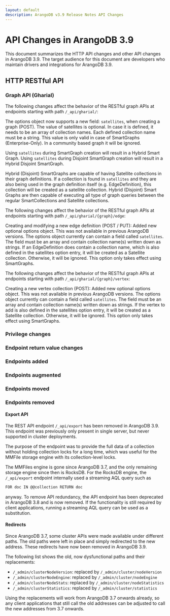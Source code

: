 ```yaml
---
layout: default
description: ArangoDB v3.9 Release Notes API Changes
---
```

API Changes in ArangoDB 3.9
===========================

This document summarizes the HTTP API changes and other API changes in ArangoDB 3.9.
The target audience for this document are developers who maintain drivers and
integrations for ArangoDB 3.9.

## HTTP RESTful API

### Graph API (Gharial)

The following changes affect the behavior of the RESTful graph APIs at
endpoints starting with path `/_api/gharial/`:

The options object now supports a new field: `satellites`, when creating a graph (POST).
The value of satellites is optional. In case it is defined, it needs to be an array
of collection names. Each defined collection name must be a string. This value is
only valid in case of SmartGraphs (Enterprise-Only). In a community based graph it
will be ignored.

Using `satellites` during SmartGraph creation will result in a Hybrid Smart Graph.
Using `satellites` during Disjoint SmartGraph creation will result in a Hybrid
Disjoint SmartGraph.

Hybrid (Disjoint) SmartGraphs are capable of having Satellite collections in their
graph definitions. If a collection is found in `satellites` and they are also being
used in the graph definition itself (e.g. EdgeDefinition), this collection will be
created as a satellite collection. Hybrid (Disjoint) Smart Graphs are then capable
of executing all type of graph queries between the regular SmartCollections and
Satellite collections.

The following changes affect the behavior of the RESTful graph APIs at
endpoints starting with path `/_api/gharial/{graph}/edge`:

Creating and modifying a new edge definition (POST / PUT):
Added new optional options object. This was not available in previous ArangoDB
versions. The options object currently can contain a field called `satellites`.
The field must be an array and contain collection name(s) written down as strings.
If an EdgeDefinition does contain a collection name, which is also defined in
the satellites option entry, it will be created as a Satellite collection.
Otherwise, it will be ignored. This option only takes effect using SmartGraphs.

The following changes affect the behavior of the RESTful graph APIs at
endpoints starting with path `/_api/gharial/{graph}/vertex`:

Creating a new vertex collection (POST):
Added new optional options object. This was not available in previous ArangoDB
versions. The options object currently can contain a field called `satellites`.
The field must be an array and contain collection name(s) written down as strings.
If the vertex to add is also defined in the satellites option entry, it will be
created as a Satellite collection. Otherwise, it will be ignored. This option
only takes effect using SmartGraphs.


### Privilege changes

### Endpoint return value changes

### Endpoints added

### Endpoints augmented

### Endpoints moved

### Endpoints removed

#### Export API

The REST API endpoint `/_api/export` has been removed in ArangoDB 3.9.
This endpoint was previously only present in single server, but never
supported in cluster deployments.

The purpose of the endpoint was to provide the full data of a collection
without holding collection locks for a long time, which was useful for
the MMFile storage engine with its collection-level locks.

The MMFiles engine is gone since ArangoDB 3.7, and the only remaining
storage engine since then is RocksDB. For the RocksDB engine, the
`/_api/export` endpoint internally used a streaming AQL query such as

```js
FOR doc IN @@collection RETURN doc
```

anyway. To remove API redundancy, the API endpoint has been deprecated
in ArangoDB 3.8 and is now removed. If the functionality is still required
by client applications, running a streaming AQL query can be used as a
substitution.

#### Redirects

Since ArangoDB 3.7, some cluster APIs were made available under different
paths. The old paths were left in place and simply redirected to the new
address. These redirects have now been removed in ArangoDB 3.9.

The following list shows the old, now dysfunctional paths and their
replacements:

- `/_admin/clusterNodeVersion`: replaced by `/_admin/cluster/nodeVersion`
- `/_admin/clusterNodeEngine`: replaced by `/_admin/cluster/nodeEngine`
- `/_admin/clusterNodeStats`: replaced by `/_admin/cluster/nodeStatistics`
- `/_admin/clusterStatistics`: replaced by `/_admin/cluster/statistics`

Using the replacements will work from ArangoDB 3.7 onwards already, so
any client applications that still call the old addresses can be adjusted
to call the new addresses from 3.7 onwards.
